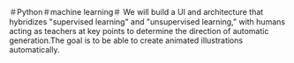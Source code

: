 ＃Python＃machine learning＃
We will build a UI and architecture that hybridizes "supervised learning" and "unsupervised learning," with humans acting as teachers at key points to determine the direction of automatic generation.The goal is to be able to create animated illustrations automatically.

